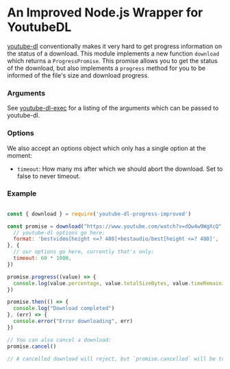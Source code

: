 # An Improved Node.js Wrapper for YoutubeDL

[youtube-dl](https://github.com/ytdl-org/youtube-dl) conventionally makes it very hard to get progress information on the status of a download. This module
implements a new function `download` which returns a `ProgressPromise`. This promise allows you to get the
status of the download, but also implements a `progress` method for you to be informed of the file's size and
download progress.

### Arguments

See [youtube-dl-exec](https://github.com/microlinkhq/youtube-dl-exec/blob/183831c971004f592f443f966bcc7695e20ba833/src/index.d.ts#L93)
for a listing of the arguments which can be passed to youtube-dl.

### Options

We also accept an options object which only has a single option at the moment:

- `timeout`: How many ms after which we should abort the download. Set to false to never timeout.

### Example

```javascript

const { download } = require('youtube-dl-progress-improved')

const promise = download("https://www.youtube.com/watch?v=dQw4w9WgXcQ", {
  // youtube-dl options go here:
  format: 'bestvideo[height <=? 480]+bestaudio/best[height <=? 480]',
}, {
  // our options go here, currently that's only:
  timeout: 60 * 1000,
})

promise.progress((value) => {
  console.log(value.percentage, value.totalSizeBytes, value.timeRemainingSeconds, value.rateBytesPerSecond)
})

promise.then(() => {
  console.log("Download completed")
}, (err) => {
  console.error("Error downloading", err)
})

// You can also cancel a download:
promise.cancel()

// A cancelled download will reject, but `promise.cancelled` will be true
```
